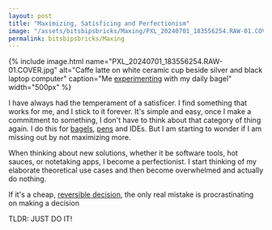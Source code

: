 ```yaml
---
layout: post
title: "Maximizing, Satisficing and Perfectionism"
image: "/assets/bitsbipsbricks/Maxing/PXL_20240701_183556254.RAW-01.COVER.jpg"
permalink: bitsbipsbricks/Maxing
---
```


{% include image.html 
  name="PXL_20240701_183556254.RAW-01.COVER.jpg" 
  alt="Caffe latte on white ceramic cup beside silver and black laptop computer" 
  caption="Me [experimenting](https://streams.place/ramvasuthevan/drops/203230380562751488) with my daily bagel" 
  width="500px"
%}

I have always had the temperament of a satisficer. I find something that works for me, and I stick to it forever. It's simple and easy, once I make a commitment to something, I don't have to think about that category of thing again. I do this for [bagels](https://streams.place/ramvasuthevan/drops/203230380562751488), [pens](/ram-warrants#black-uni-ball-signo-um-151-gel-ink-pen---038-mm) and IDEs. But I am starting to wonder if I am missing out by not maximizing more.

When thinking about new solutions, whether it be software tools, hot sauces, or notetaking apps, I become a perfectionist. I start thinking of my elaborate theoretical use cases and then become overwhelmed and actually do nothing. 

If it's a cheap, [reversible decision](https://fs.blog/reversible-irreversible-decisions/), the only real mistake is procrastinating on making a decision

TLDR: JUST DO IT!